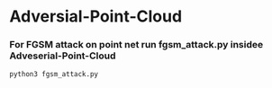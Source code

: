 # Adversial-Point-Cloud
### For FGSM attack on point net run fgsm_attack.py insidee Adveserial-Point-Cloud
``` python3 fgsm_attack.py ```
